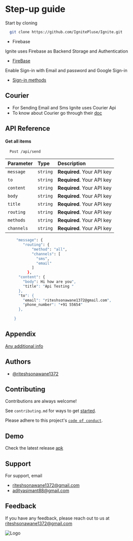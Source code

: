
# Step-up guide 

Start by cloning 

```bash
  git clone https://github.com/IgnitePluse/Ignite.git
```

- Firebase 

Ignite uses Firebase as Backend Storage and Authentication 

- [FireBase](https://firebase.google.com/docs/android/setup#:~:text=Open%20the%20Firebase%20Assistant%3A%20Tools,your%20Android%20project%20with%20Firebase.)

Enable Sign-in with Email and password and Google Sign-in 

- [Sign-in methods](https://firebase.google.com/docs/auth/android/password-auth)


## Courier 

- For Sending Email and Sms Ignite uses Courier Api 
- To know about Courier go through their [doc](https://www.courier.com/docs/)


## API Reference

#### Get all items

```http
  Post /api/send
```

| Parameter | Type     | Description                |
| :-------- | :------- | :------------------------- |
| `message` | `string` | **Required**. Your API key |
| `to` | `string` | **Required**. Your API key |
| `content` | `string` | **Required**. Your API key |
| `body` | `string` | **Required**. Your API key |
| `title` | `string` | **Required**. Your API key |
| `routing` | `string` | **Required**. Your API key |
| `methods` | `string` | **Required**. Your API key |
| `channels` | `string` | **Required**. Your API key |

```bash
     "message": {
        "routing": {
            "method": "all",
            "channels": [
              "sms",
              "email"
            ]
          },
      "content": {
        "body": Hi how are you",
        "title": "Api Testing "
      },
      "to": {
        "email": "riteshsonawane1372@gmail.com",
        "phone_number": "+91 55654"
      },
      
    }
```





## Appendix

[Any additional info](https://developer.mozilla.org/en-US/docs/Web/HTTP/Overview)


## Authors

- [@riteshsonawane1372](https://github.com/riteshsonawane1372)


## Contributing

Contributions are always welcome!

See `contributing.md` for ways to get [started](https://github.com/adityasimant/Ignite/blob/master/contributing.md).

Please adhere to this project's [`code of conduct`](https://github.com/IgnitePluse/Ignite/blob/master/Code_of_conduct.md).


## Demo

Check the latest release [apk](https://github.com/IgnitePluse/Ignite/releases/download/v1/Ignite.apk)


## Support

For support, email 

- riteshsonawane1372@gmail.com
- adityasimant88@gmail.com


## Feedback

If you have any feedback, please reach out to us at riteshsonawane1372@gmail.com


![Logo](https://firebasestorage.googleapis.com/v0/b/ignite-b0c69.appspot.com/o/Repo%20Images%2Fignite%20(1).png?alt=media&token=826db3d8-7a99-40d8-bf27-280dc1c36abf)

